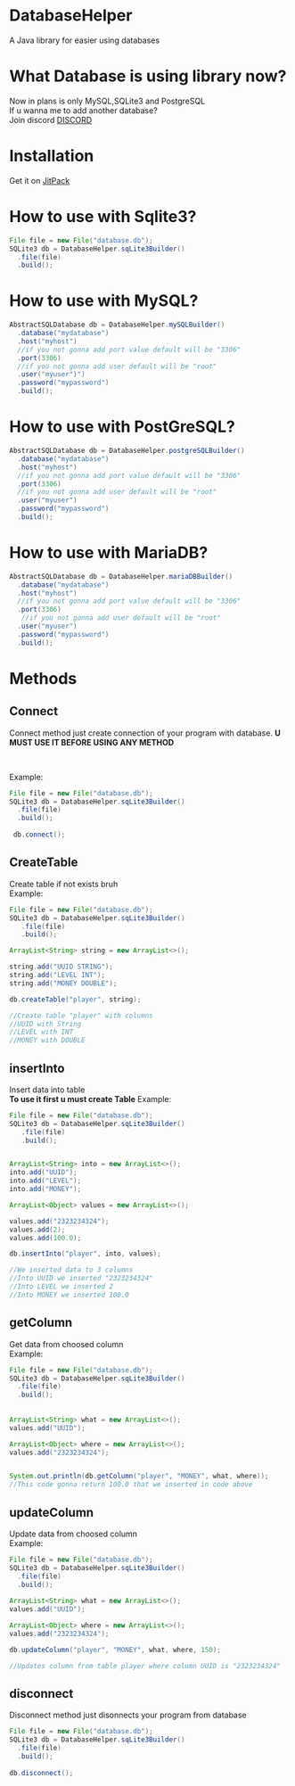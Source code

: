 # DatabaseHelper
A Java library for easier using databases

# What Database is using library now?

Now in plans is only MySQL,SQLite3 and PostgreSQL
<br>
If u wanna me to add another database?
</br>
Join discord [DISCORD](https://discord.gg/94hn6qpj)


# Installation

Get it on [JitPack](https://jitpack.io/#ThePepeYT/databasehelper/-SNAPSHOT)

# How to use with Sqlite3?
```java
File file = new File("database.db");
SQLite3 db = DatabaseHelper.sqLite3Builder()
  .file(file)
  .build();
```
# How to use with MySQL?
```java
AbstractSQLDatabase db = DatabaseHelper.mySQLBuilder()
  .database("mydatabase")
  .host("myhost")
  //if you not gonna add port value default will be "3306"
  .port(3306)
  //if you not gonna add user default will be "root"
  .user("myuser")")
  .password("mypassword")
  .build();
```

# How to use with PostGreSQL?
```java
AbstractSQLDatabase db = DatabaseHelper.postgreSQLBuilder()
  .database("mydatabase")
  .host("myhost")
  //if you not gonna add port value default will be "3306"
  .port(3306)
  //if you not gonna add user default will be "root"
  .user("myuser")
  .password("mypassword")
  .build();
```

# How to use with MariaDB?
```java
AbstractSQLDatabase db = DatabaseHelper.mariaDBBuilder()
  .database("mydatabase")
  .host("myhost")
  //if you not gonna add port value default will be "3306"
  .port(3306)
   //if you not gonna add user default will be "root"
  .user("myuser")
  .password("mypassword")
  .build();
```


# Methods

## Connect
Connect method just create connection of your program with database.
<strong>U MUST USE IT BEFORE USING ANY METHOD</strong>

<br>

Example:
</br>
```java
File file = new File("database.db");
SQLite3 db = DatabaseHelper.sqLite3Builder()
  .file(file)
  .build();
 
 db.connect();

```
## CreateTable
Create table if not exists bruh
<br>
Example:
</br>
```java
File file = new File("database.db");
SQLite3 db = DatabaseHelper.sqLite3Builder()
   .file(file)
   .build();

ArrayList<String> string = new ArrayList<>();

string.add("UUID STRING");
string.add("LEVEL INT");
string.add("MONEY DOUBLE");

db.createTable("player", string);

//Create table "player" with columns
//UUID with String
//LEVEL with INT
//MONEY with DOUBLE
```

## insertInto
Insert data into table
<br>
<strong>To use it first u must create Table</strong>
Example:
</br>
```java
File file = new File("database.db");
SQLite3 db = DatabaseHelper.sqLite3Builder()
   .file(file)
   .build();


ArrayList<String> into = new ArrayList<>();
into.add("UUID");
into.add("LEVEL");
into.add("MONEY");

ArrayList<Object> values = new ArrayList<>();

values.add("2323234324");
values.add(2);
values.add(100.0);

db.insertInto("player", into, values);

//We inserted data to 3 columns
//Into UUID we inserted "2323234324"
//Into LEVEL we inserted 2
//Into MONEY we inserted 100.0

```

## getColumn
Get data from choosed column
<br>
Example:
</br>

```java
File file = new File("database.db");
SQLite3 db = DatabaseHelper.sqLite3Builder()
  .file(file)
  .build();
  
  
ArrayList<String> what = new ArrayList<>();
values.add("UUID");

ArrayList<Object> where = new ArrayList<>();
values.add("2323234324");


System.out.println(db.getColumn("player", "MONEY", what, where));
//This code gonna return 100.0 that we inserted in code above
```

## updateColumn
Update data from choosed column
<br>
Example:
</br>
```java
File file = new File("database.db");
SQLite3 db = DatabaseHelper.sqLite3Builder()
  .file(file)
  .build();
  
ArrayList<String> what = new ArrayList<>();
values.add("UUID");

ArrayList<Object> where = new ArrayList<>();
values.add("2323234324");

db.updateColumn("player", "MONEY", what, where, 150);

//Updates column from table player where column UUID is "2323234324"
```

## disconnect
Disconnect method just disonnects your program from database
```java
File file = new File("database.db");
SQLite3 db = DatabaseHelper.sqLite3Builder()
  .file(file)
  .build();
  
db.disconnect();
```
